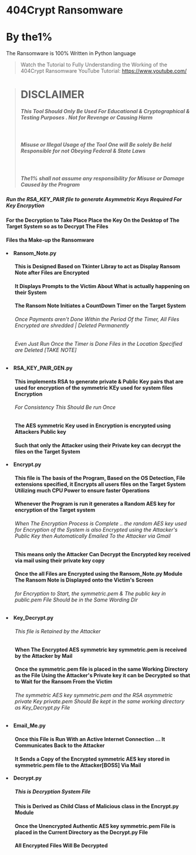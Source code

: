 <h1>404Crypt Ransomware</h1>
<h1>By the1%</h1>

The Ransomware is 100% Written in Python language
> Watch the Tutorial to Fully Understanding the Working of the 404Crypt Ransomware
YouTube Tutorial: https://www.youtube.com/

> <h1>DISCLAIMER</h1>
> <h5>This Tool Should Only Be Used For Educational & Cryptographical & Testing Purposes . Not for Revenge or Causing Harm</h5>
> <h5><br><br>Misuse or Illegal Usage of the Tool One will Be solely Be held Responsible for not Obeying Federal & State Laws</h5>
> <h5><br><br>The1% shall not assume any responsibility for Misuse or Damage Caused by the Program</h5>

<h5>Run the RSA_KEY_PAIR file to generate Asymmetric Keys Required For Key Encrpytion</h5>
<h4>For the Decryption to Take Place Place the Key On the Desktop of The Target System so as to Decrypt The Files</h4>

<h4>Files tha Make-up the Ransomware</h4>
<li><b>Ransom_Note.py</b></li>
    <ol>
    <h4>This is Designed Based on Tkinter Libray to act as Display Ransom Note after Files are Encrypted</h4>
    <h4>It Displays Prompts to the Victim About What is actually happening on their System</h4>
    <h4>The Ransom Note Initiates a CountDown Timer on the Target System</h4>
    <h6>Once Payments aren't Done Within the Period Of the Timer, All Files Encrypted are shredded | Deleted Permanently</h6>
    <h6>Even Just Run Once the Timer is Done Files in the Location Specified are Deleted [TAKE NOTE]</h6>
    </ol>

<li><b>RSA_KEY_PAIR_GEN.py</b></li> 
    <ol>
    <h4>This implements RSA to generate private & Public Key pairs that are used for encryption of the symmetric KEy used for system files Encryption</h4>
    <h6>For Consistency This Should Be run Once </h6>
    <h4>The AES symmetric Key used in Encryption is encrypted using Attackers Public key</h4>
    <h4>Such that only the Attacker using their Private key can decrypt the files on the Target System</h4>
    </ol>

<li><b>Encrypt.py</b></li> 
    <ol>
    <h4>This file is The basis of the Program, Based on the OS Detection, File extensions specified, it Encrypts all users files on the Target System Utilizing much CPU Power to ensure faster Operations</h4>
    <h4>Whenever the Program is run it generates a Random AES key for encryption of the Target system</h4>
    <h6>When The Encryption Process is Complete .. the random AES key used for Encryption of the System is also Encrypted using the Attacker's Public Key then Automatically Emailed To the Attacker via Gmail</h6>
    <h4>This means only the Attacker Can Decrypt the Encrypted key received via mail using their private key copy</h4>
    <h4>Once the all Files are Encrypted using the <b>Ransom_Note.py Module</b> The Ransom Note is Displayed onto the Victim's Screen</h4>
    <h6>for Encryption to Start, the symmetric.pem & The public key in public.pem File Should be in the Same Wording Dir</h6>
    </ol>

<li><b>Key_Decrypt.py</b></li> 
    <ol>
    <h6>This file is Retained by the Attacker</h6>
    <h4>When The Encrypted AES symmetric key symmetric.pem is received by the Attacker by Mail</h4>
    <h4>Once the symmetric.pem file is placed in the same Working Directory as the File Using the Attacker's Private key it can be Decrypted so that to Wait for the Ransom From the Victim</h4>
    <h6>The symmetric AES key symmetric.pem and the RSA asymmetric private Key private.pem Should Be kept in the same working directory as Key_Decrypt.py File</h6>
    </ol>

<li><b>Email_Me.py</b></li> 
    <ol>
    <h4>Once this File is Run With an Active Internet Connection ... It Communicates Back to the Attacker</h4>
    <h4>It Sends a Copy of the Encrypted symmetric AES key stored in symmetric.pem file to the Attacker[BOSS] Via Mail</h4>
    </ol>
<li><b>Decrypt.py</b></li> 
    <ol>
    <h5>This is Decryption System File  </h5>
    <h4>This is Derived as Child Class of Malicious class in the Encrypt.py Module</h4>
    <h4>Once the Unencrypted Authentic AES key symmetric.pem File is placed in the Current Directory as the Decrypt.py File</h4>
    <h4>All Encrypted Files Will Be Decrypted </h4>
    </ol>

